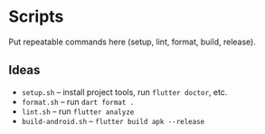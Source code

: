 # Scripts

Put repeatable commands here (setup, lint, format, build, release).

## Ideas
- `setup.sh` – install project tools, run `flutter doctor`, etc.
- `format.sh` – run `dart format .`
- `lint.sh` – run `flutter analyze`
- `build-android.sh` – `flutter build apk --release`
